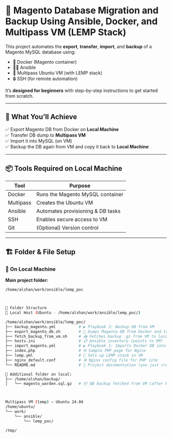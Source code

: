# 🧰 Magento Database Migration and Backup Using Ansible, Docker, and Multipass VM (LEMP Stack)

This project automates the **export**, **transfer**, **import**, and **backup** of a Magento MySQL database using:

- 🐳 Docker (Magento container)
- 🧑‍💻 Ansible
- 🧱 Multipass Ubuntu VM (with LEMP stack)
- 🔒 SSH (for remote automation)

It’s **designed for beginners** with step-by-step instructions to get started from scratch.

---

## 🚀 What You’ll Achieve

✅ Export Magento DB from Docker on **Local Machine**  
✅ Transfer DB dump to **Multipass VM**  
✅ Import it into MySQL (on VM)  
✅ Backup the DB again from VM and copy it back to **Local Machine**

---

## 📦 Tools Required on Local Machine

| Tool      | Purpose                            |
|-----------|-------------------------------------|
| Docker    | Runs the Magento MySQL container    |
| Multipass | Creates the Ubuntu VM               |
| Ansible   | Automates provisioning & DB tasks   |
| SSH       | Enables secure access to VM         |
| Git       | (Optional) Version control          |

---

## 🏗 Folder & File Setup

### 📍 On Local Machine

**Main project folder:**

```bash
/home/alshan/work/ansible/lemp_poc



📁 Folder Structure
🔹 Local Host (Ubuntu - /home/alshan/work/ansible/lemp_poc/)

/home/alshan/work/ansible/lemp_poc/
├── backup_magento.yml          # ▶️ Playbook 2: Backup DB from VM
├── export_magento_db.sh        # 🐳 Dumps Magento DB from Docker and transfers to VM
├── fetch_backup_from_vm.sh     # 📥 Fetches backup .gz from VM to local
├── hosts.ini                   # 📋 Ansible inventory (points to VM)
├── import_magento.yml          # ▶️ Playbook 1: Imports Docker DB into VM MySQL
├── index.php                   # 🌐 Sample PHP page for Nginx
├── lemp.yml                    # 🧱 Sets up LEMP stack in VM
├── nginx_default.conf          # ⚙️ Nginx config file for PHP site
└── README.md                   # 📘 Project documentation (you just created)

📁 Additional folder on local:
├── /home/alshan/backup/
│   └── magento_warden.sql.gz   # 📦 DB backup fetched from VM (after Playbook 2)



Multipass VM (lemp) — Ubuntu 24.04
/home/ubuntu/
└── work/
    └── ansible/
        └── lemp_poc/

/tmp/

